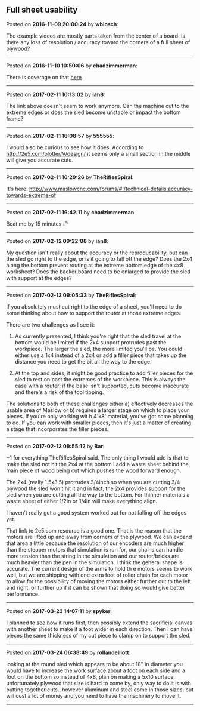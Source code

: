## Full sheet usability
Posted on **2016-11-09 20:00:24** by **wblosch**:

The example videos are mostly parts taken from the center of a board. Is there any loss of resolution / accuracy toward the corners of a full sheet of plywood?

---

Posted on **2016-11-10 10:50:06** by **chadzimmerman**:

There is coverage on that [here](http://www.maslowcnc.com/forums/#!/hardware-issues:accuracy-towards-extreme-of)

---

Posted on **2017-02-11 10:13:02** by **ian8**:

The link above doesn't seem to work anymore.  Can the machine cut to the extreme edges or does the sled become unstable or impact the bottom frame?

---

Posted on **2017-02-11 16:08:57** by **555555**:

I would also be curious to see how it does. According to http://2e5.com/plotter/V/design/  it seems only a small section in the middle will give you accurate cuts.

---

Posted on **2017-02-11 16:29:26** by **TheRiflesSpiral**:

It's here: http://www.maslowcnc.com/forums/#!/technical-details:accuracy-towards-extreme-of

---

Posted on **2017-02-11 16:42:11** by **chadzimmerman**:

Beat me by 15 minutes :P

---

Posted on **2017-02-12 09:22:08** by **ian8**:

My question isn't really about the accuracy or the reproducability, but can the sled go right to the edge, or is it going to fall off the edge?  Does the 2x4 along the bottom prevent routing at the extreme bottom edge of the 4x8 worksheet?  Does the backer board need to be enlarged to provide the sled with support at the edges?

---

Posted on **2017-02-13 09:05:33** by **TheRiflesSpiral**:

If you absolutely must cut right to the edge of a sheet, you'll need to do some thinking about how to support the router at those extreme edges. 

There are two challenges as I see it:

1) As currently presented, I think you're right that the sled travel at the bottom would be limited if the 2x4 support protrudes past the workpiece. The larger the sled, the more limited you'll be. You could either use a 1x4 instead of a 2x4 or add a filler piece that takes up the distance you need to get the bit all the way to the edge.

2) At the top and sides, it might be good practice to add filler pieces for the sled to rest on past the extremes of the workpiece. This is always the case with a router; if the base isn't supported, cuts become inaccurate and there's a risk of the tool tipping.

The solutions to both of these challenges either a) effectively decreases the usable area of Maslow or b) requires a larger stage on which to place your pieces. If you're only working wit h 4'x8' material, you've got some planning to do. If you can work with smaller pieces, then it's just a matter of creating a stage that incorporates the filler pieces.

---

Posted on **2017-02-13 09:55:12** by **Bar**:

+1 for everything TheRiflesSpiral said. The only thing I would add is that to make the sled not hit the 2x4 at the bottom I add a waste sheet behind the main piece of wood being cut which pushes the wood forward enough. 

The 2x4 (really 1.5x3.5) protrudes 3/4inch so when you are cutting 3/4 plywood the sled won't hit it and in fact, the 2x4 provides support for the sled when you are cutting all the way to the bottom. For thinner materials a waste sheet of either 1/2in or 1/4in will make everything align. 

I haven't really got a good system worked out for not falling off the edges yet.

That link to 2e5.com resource is a good one. That is the reason that the motors are lifted up and away from corners of the plywood. We can expand that area a little because the resolution of our encoders are much higher than the stepper motors that simulation is run for, our chains can handle more tension than the string in the simulation and our router/bricks are much heavier than the pen in the simulation. I think the general shape is accurate. The current design of the arms to hold th e motors seems to work well, but we are shipping with one extra foot of roller chain for each motor to allow for the possibility of moving the motors either further out to the left and right, or further up if it can be shown that doing so would give better performance.

---

Posted on **2017-03-23 14:07:11** by **spyker**:

I planned to see how it runs first, then possibly extend the sacrificial canvas with another sheet to make it a foot wider in each direction. Then I can have pieces the same thickness of my cut piece to clamp on to support the sled.

---

Posted on **2017-03-24 06:38:49** by **rollandelliott**:

looking at the round sled which appears to be about 18" in diameter you would have to increase the work surface about a foot on each side and a foot on the bottom so instead of 4x8, plan on making a 5x10 surface. unfortunately plywood that size is hard to come by, only way to do it is with putting together cuts., however aluminum and steel come in those sizes, but will cost a lot of money and you need to have the machinery to move it.

---


